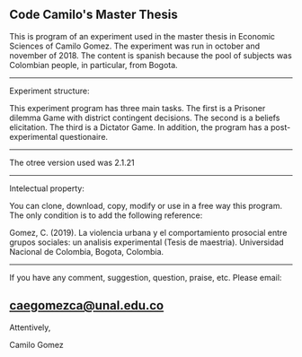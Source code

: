 Code Camilo's Master Thesis
---
This is program of an experiment used in the master thesis in Economic Sciences of Camilo Gomez. The experiment was run in october and november of 2018. The content is spanish because the pool of subjects was Colombian people, in particular, from Bogota. 

---
Experiment structure:

This experiment program has three main tasks. The first is a Prisoner dilemma Game with district contingent decisions. The second is a beliefs elicitation. The third is a Dictator Game. In addition, the program has a post-experimental questionaire. 

---

The otree version used was 2.1.21

---
Intelectual property:

You can clone, download, copy, modify or use in a free way this program. The only condition is to add the following reference: 

Gomez, C. (2019). La violencia urbana y el comportamiento prosocial entre grupos sociales: un analisis experimental (Tesis de maestria). Universidad Nacional de Colombia, Bogota, Colombia.

---
If you have any comment, suggestion, question, praise, etc. Please email:

caegomezca@unal.edu.co
---

Attentively,

Camilo Gomez
  

